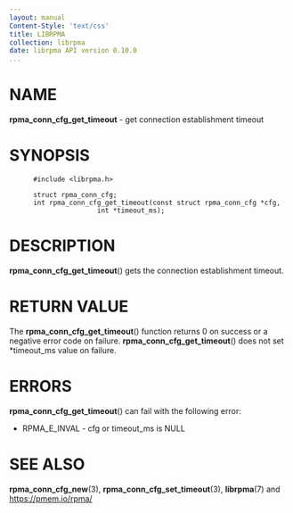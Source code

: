 ```yaml
---
layout: manual
Content-Style: 'text/css'
title: LIBRPMA
collection: librpma
date: librpma API version 0.10.0
...
```


[comment]: <> (SPDX-License-Identifier: BSD-3-Clause)
[comment]: <> (Copyright 2020-2022, Intel Corporation)

NAME
====

**rpma\_conn\_cfg\_get\_timeout** - get connection establishment timeout

SYNOPSIS
========

          #include <librpma.h>

          struct rpma_conn_cfg;
          int rpma_conn_cfg_get_timeout(const struct rpma_conn_cfg *cfg,
                          int *timeout_ms);

DESCRIPTION
===========

**rpma\_conn\_cfg\_get\_timeout**() gets the connection establishment
timeout.

RETURN VALUE
============

The **rpma\_conn\_cfg\_get\_timeout**() function returns 0 on success or
a negative error code on failure. **rpma\_conn\_cfg\_get\_timeout**()
does not set \*timeout\_ms value on failure.

ERRORS
======

**rpma\_conn\_cfg\_get\_timeout**() can fail with the following error:

-   RPMA\_E\_INVAL - cfg or timeout\_ms is NULL

SEE ALSO
========

**rpma\_conn\_cfg\_new**(3), **rpma\_conn\_cfg\_set\_timeout**(3),
**librpma**(7) and https://pmem.io/rpma/
